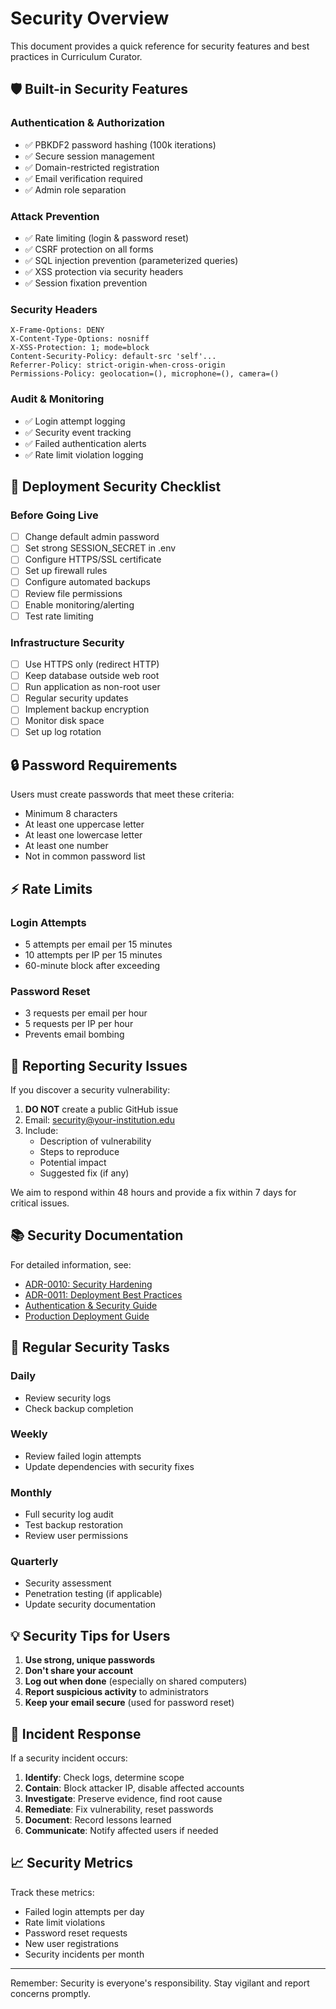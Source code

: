 # Security Overview

This document provides a quick reference for security features and best practices in Curriculum Curator.

## 🛡️ Built-in Security Features

### Authentication & Authorization
- ✅ PBKDF2 password hashing (100k iterations)
- ✅ Secure session management
- ✅ Domain-restricted registration
- ✅ Email verification required
- ✅ Admin role separation

### Attack Prevention
- ✅ Rate limiting (login & password reset)
- ✅ CSRF protection on all forms
- ✅ SQL injection prevention (parameterized queries)
- ✅ XSS protection via security headers
- ✅ Session fixation prevention

### Security Headers
```
X-Frame-Options: DENY
X-Content-Type-Options: nosniff
X-XSS-Protection: 1; mode=block
Content-Security-Policy: default-src 'self'...
Referrer-Policy: strict-origin-when-cross-origin
Permissions-Policy: geolocation=(), microphone=(), camera=()
```

### Audit & Monitoring
- ✅ Login attempt logging
- ✅ Security event tracking
- ✅ Failed authentication alerts
- ✅ Rate limit violation logging

## 🚀 Deployment Security Checklist

### Before Going Live
- [ ] Change default admin password
- [ ] Set strong SESSION_SECRET in .env
- [ ] Configure HTTPS/SSL certificate
- [ ] Set up firewall rules
- [ ] Configure automated backups
- [ ] Review file permissions
- [ ] Enable monitoring/alerting
- [ ] Test rate limiting

### Infrastructure Security
- [ ] Use HTTPS only (redirect HTTP)
- [ ] Keep database outside web root
- [ ] Run application as non-root user
- [ ] Regular security updates
- [ ] Implement backup encryption
- [ ] Monitor disk space
- [ ] Set up log rotation

## 🔒 Password Requirements

Users must create passwords that meet these criteria:
- Minimum 8 characters
- At least one uppercase letter
- At least one lowercase letter
- At least one number
- Not in common password list

## ⚡ Rate Limits

### Login Attempts
- 5 attempts per email per 15 minutes
- 10 attempts per IP per 15 minutes
- 60-minute block after exceeding

### Password Reset
- 3 requests per email per hour
- 5 requests per IP per hour
- Prevents email bombing

## 🐛 Reporting Security Issues

If you discover a security vulnerability:

1. **DO NOT** create a public GitHub issue
2. Email: security@your-institution.edu
3. Include:
   - Description of vulnerability
   - Steps to reproduce
   - Potential impact
   - Suggested fix (if any)

We aim to respond within 48 hours and provide a fix within 7 days for critical issues.

## 📚 Security Documentation

For detailed information, see:
- [ADR-0010: Security Hardening](docs/adr/0010-security-hardening.md)
- [ADR-0011: Deployment Best Practices](docs/adr/0011-deployment-best-practices.md)
- [Authentication & Security Guide](docs/guides/authentication-security.md)
- [Production Deployment Guide](docs/guides/production-deployment.md)

## 🔄 Regular Security Tasks

### Daily
- Review security logs
- Check backup completion

### Weekly
- Review failed login attempts
- Update dependencies with security fixes

### Monthly
- Full security log audit
- Test backup restoration
- Review user permissions

### Quarterly
- Security assessment
- Penetration testing (if applicable)
- Update security documentation

## 💡 Security Tips for Users

1. **Use strong, unique passwords**
2. **Don't share your account**
3. **Log out when done** (especially on shared computers)
4. **Report suspicious activity** to administrators
5. **Keep your email secure** (used for password reset)

## 🚨 Incident Response

If a security incident occurs:

1. **Identify**: Check logs, determine scope
2. **Contain**: Block attacker IP, disable affected accounts
3. **Investigate**: Preserve evidence, find root cause
4. **Remediate**: Fix vulnerability, reset passwords
5. **Document**: Record lessons learned
6. **Communicate**: Notify affected users if needed

## 📈 Security Metrics

Track these metrics:
- Failed login attempts per day
- Rate limit violations
- Password reset requests
- New user registrations
- Security incidents per month

---

Remember: Security is everyone's responsibility. Stay vigilant and report concerns promptly.